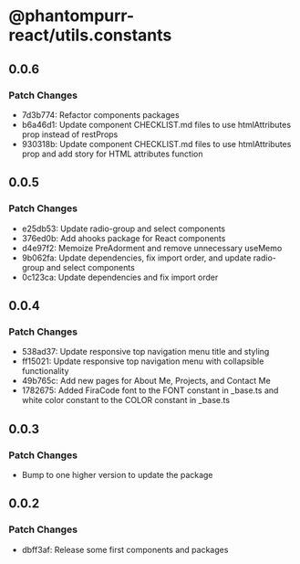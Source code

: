 # @phantompurr-react/utils.constants

## 0.0.6

### Patch Changes

- 7d3b774: Refactor components packages
- b6a46d1: Update component CHECKLIST.md files to use htmlAttributes prop instead of restProps
- 930318b: Update component CHECKLIST.md files to use htmlAttributes prop and add story for HTML attributes function

## 0.0.5

### Patch Changes

- e25db53: Update radio-group and select components
- 376ed0b: Add ahooks package for React components
- d4e97f2: Memoize PreAdorment and remove unnecessary useMemo
- 9b062fa: Update dependencies, fix import order, and update radio-group and select components
- 0c123ca: Update dependencies and fix import order

## 0.0.4

### Patch Changes

- 538ad37: Update responsive top navigation menu title and styling
- ff15021: Update responsive top navigation menu with collapsible functionality
- 49b765c: Add new pages for About Me, Projects, and Contact Me
- 1782675: Added FiraCode font to the FONT constant in \_base.ts and white color constant to the COLOR constant in \_base.ts

## 0.0.3

### Patch Changes

- Bump to one higher version to update the package

## 0.0.2

### Patch Changes

- dbff3af: Release some first components and packages
